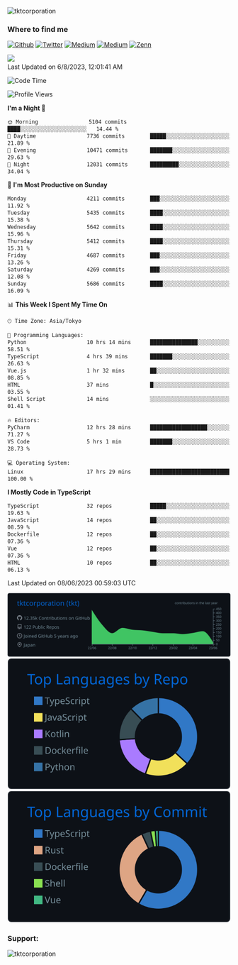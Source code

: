 <p align="left"> <img src="https://komarev.com/ghpvc/?username=tktcorporation&label=Profile%20views&color=0e75b6&style=flat" alt="tktcorporation" /> </p>

<h3>Where to find me</h3>
<p>
<a href="https://github.com/tktcorporation" target="_blank"><img alt="Github" src="https://img.shields.io/badge/GitHub-%2312100E.svg?&style=for-the-badge&logo=Github&logoColor=white" /></a>
<a href="https://twitter.com/tktcorporation" target="_blank"><img alt="Twitter" src="https://img.shields.io/badge/twitter-%231DA1F2.svg?&style=for-the-badge&logo=twitter&logoColor=white" /></a>
<a href="https://www.linkedin.com/in/tktcorporation" target="_blank"><img alt="Medium" src="https://img.shields.io/badge/linkdin-0a66c2.svg?&style=for-the-badge&logo=linkedin&logoColor=white" /></a>
<a href="https://qiita.com/tktcorporation" target="_blank"><img alt="Medium" src="https://img.shields.io/badge/qiita-55C500.svg?&style=for-the-badge&logo=qiita&logoColor=white" /></a>
<a href="https://zenn.dev/tktcorporation" target="_blank"><img alt="Zenn" src="https://img.shields.io/badge/Zenn-3EA8FF.svg?&style=for-the-badge&logo=Zenn&logoColor=white" /></a>
</p>

<!--START_SECTION:lapras-card-->
<a href="https://lapras.com/public/tktcorporation" target="_blank" rel="noopener noreferrer"><img src="https://lapras-card-generator.vercel.app/api/svg?e=3.86&b=3.48&i=3.58&b1=%23232323&b2=%236d6d6d&i1=%23212121&i2=%23818181&l=en" width="300" ></a>  
Last Updated on 6/8/2023, 12:01:41 AM
<!--END_SECTION:lapras-card-->
  
<!--START_SECTION:waka-->
![Code Time](http://img.shields.io/badge/Code%20Time-1%2C011%20hrs%2041%20mins-blue)

![Profile Views](http://img.shields.io/badge/Profile%20Views-2-blue)

**I'm a Night 🦉** 

```text
🌞 Morning                5104 commits        ████░░░░░░░░░░░░░░░░░░░░░   14.44 % 
🌆 Daytime                7736 commits        █████░░░░░░░░░░░░░░░░░░░░   21.89 % 
🌃 Evening                10471 commits       ███████░░░░░░░░░░░░░░░░░░   29.63 % 
🌙 Night                  12031 commits       █████████░░░░░░░░░░░░░░░░   34.04 % 
```
📅 **I'm Most Productive on Sunday** 

```text
Monday                   4211 commits        ███░░░░░░░░░░░░░░░░░░░░░░   11.92 % 
Tuesday                  5435 commits        ████░░░░░░░░░░░░░░░░░░░░░   15.38 % 
Wednesday                5642 commits        ████░░░░░░░░░░░░░░░░░░░░░   15.96 % 
Thursday                 5412 commits        ████░░░░░░░░░░░░░░░░░░░░░   15.31 % 
Friday                   4687 commits        ███░░░░░░░░░░░░░░░░░░░░░░   13.26 % 
Saturday                 4269 commits        ███░░░░░░░░░░░░░░░░░░░░░░   12.08 % 
Sunday                   5686 commits        ████░░░░░░░░░░░░░░░░░░░░░   16.09 % 
```


📊 **This Week I Spent My Time On** 

```text
🕑︎ Time Zone: Asia/Tokyo

💬 Programming Languages: 
Python                   10 hrs 14 mins      ███████████████░░░░░░░░░░   58.51 % 
TypeScript               4 hrs 39 mins       ███████░░░░░░░░░░░░░░░░░░   26.63 % 
Vue.js                   1 hr 32 mins        ██░░░░░░░░░░░░░░░░░░░░░░░   08.85 % 
HTML                     37 mins             █░░░░░░░░░░░░░░░░░░░░░░░░   03.55 % 
Shell Script             14 mins             ░░░░░░░░░░░░░░░░░░░░░░░░░   01.41 % 

🔥 Editors: 
PyCharm                  12 hrs 28 mins      ██████████████████░░░░░░░   71.27 % 
VS Code                  5 hrs 1 min         ███████░░░░░░░░░░░░░░░░░░   28.73 % 

💻 Operating System: 
Linux                    17 hrs 29 mins      █████████████████████████   100.00 % 
```

**I Mostly Code in TypeScript** 

```text
TypeScript               32 repos            █████░░░░░░░░░░░░░░░░░░░░   19.63 % 
JavaScript               14 repos            ██░░░░░░░░░░░░░░░░░░░░░░░   08.59 % 
Dockerfile               12 repos            ██░░░░░░░░░░░░░░░░░░░░░░░   07.36 % 
Vue                      12 repos            ██░░░░░░░░░░░░░░░░░░░░░░░   07.36 % 
HTML                     10 repos            ██░░░░░░░░░░░░░░░░░░░░░░░   06.13 % 
```




 Last Updated on 08/06/2023 00:59:03 UTC
<!--END_SECTION:waka-->

[![](https://raw.githubusercontent.com/tktcorporation/tktcorporation/master/profile-summary-card-output/github_dark/0-profile-details.svg)](https://github.com/vn7n24fzkq/github-profile-summary-cards)
[![](https://raw.githubusercontent.com/tktcorporation/tktcorporation/master/profile-summary-card-output/github_dark/1-repos-per-language.svg)](https://github.com/vn7n24fzkq/github-profile-summary-cards) [![](https://raw.githubusercontent.com/tktcorporation/tktcorporation/master/profile-summary-card-output/github_dark/2-most-commit-language.svg)](https://github.com/vn7n24fzkq/github-profile-summary-cards)

<h3 align="left">Support:</h3>
<p><a href="https://www.buymeacoffee.com/tktcorporation"> <img align="left" src="https://cdn.buymeacoffee.com/buttons/v2/default-yellow.png" height="50" width="210" alt="tktcorporation" /></a></p><br><br>
